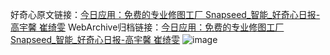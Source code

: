 好奇心原文链接：[今日应用：免费的专业修图工厂 Snapseed_智能_好奇心日报-高宇馨	崔绮雯](https://www.qdaily.com/articles/8385.html)
WebArchive归档链接：[今日应用：免费的专业修图工厂 Snapseed_智能_好奇心日报-高宇馨	崔绮雯](http://web.archive.org/web/20160806103417/http://www.qdaily.com/articles/8385.html)
![image](http://ww3.sinaimg.cn/large/007d5XDpgy1g3vd13fcruj30u05ja4qp)